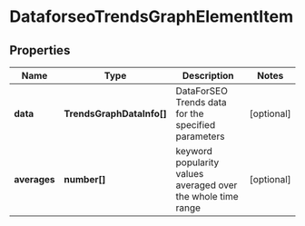 # DataforseoTrendsGraphElementItem

## Properties

| Name | Type | Description | Notes |
|------------ | ------------- | ------------- | -------------|
**data** | **TrendsGraphDataInfo[]** | DataForSEO Trends data for the specified parameters |[optional]|
**averages** | **number[]** | keyword popularity values averaged over the whole time range |[optional]|
